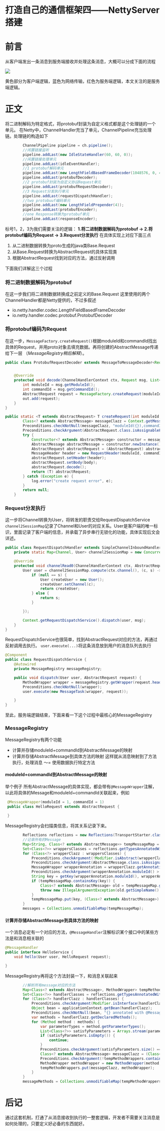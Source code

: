 # 打造自己的通信框架四——NettyServer搭建

# 前言
从客户端发出一条消息到服务端接收并处理这条消息，大概可以分成下面的流程

![](img/Netty-transfer.png)

黄色部分为客户端逻辑，蓝色为网络传输，红色为服务端逻辑，本文关注的是服务端逻辑。

# 正文
将二进制解码为特定格式，将protobuf封装为自定义格式都是这个处理链的一个单元。
在Netty中，ChannelHandler充当了单元，ChannelPipeline充当处理链。处理链的构造如下
```java
        ChannelPipeline pipeline = ch.pipeline();
        //闲置链接监听
        pipeline.addLast(new IdleStateHandler(60, 60, 0));
        //闲置链接处理单元
        pipeline.addLast(idleEventHandler);
        //1 protobuf解码单元
        pipeline.addLast(new LengthFieldBasedFrameDecoder(1048576, 0, 4, 0, 4));
        pipeline.addLast(protobufDecoder);
        //2 protobuf封装为自定义协议Request单元
        pipeline.addLast(protobufRequestDecoder);
        //3 Request分发执行单元
        pipeline.addLast(requestDispatchHandler);
        //two protobuuf编码单元
        pipeline.addLast(new LengthFieldPrepender(4));
        pipeline.addLast(protobufEncoder);
        //one Response转换为protobuf单元
        pipeline.addLast(responseEncoder);
```
标号1，2，3为我们需要关注的逻辑： **1.将二进制数据解码为protobuf -> 2.将protobuf编码为Request -> 3.Request分发执行**
在具体实现上对应下面三点
1. 从二进制数据转换为proto生成的java类Base.Request
2. 从Base.Request转换为AbstractRequest的具体实现类
3. 根据AbstractRequest找到对应的方法，通过反射调用

下面我们详解这三个过程


### 将二进制数据解码为protobuf
在这一步我们将二进制数据转换成之前定义的Base.Request
这里使用的两个ChannelHandler都是Netty提供的，不过多叙述
* io.netty.handler.codec.LengthFieldBasedFrameDecoder
* io.netty.handler.codec.protobuf.ProtobufDecoder

### 将protobuf编码为Request 
在这一步，`MessageFactory.createRequest()`根据moduleId和commandId找出具体的Request，并用proto对象去填充数据。再将创建的AbstractMessage传递给下一层
（*MessageRegistry稍后解释*）。
```java
public class ProtobufRequestDecoder extends MessageToMessageDecoder<Request> {


    @Override
    protected void decode(ChannelHandlerContext ctx, Request msg, List<Object> out) throws Exception {
        int moduleId = msg.getModuleId();
        int commandId = msg.getCommandId();
        AbstractRequest request = MessageFactory.createRequest(moduleId, commandId, msg.getData());
        out.add(request);
    }
}

public static <T extends AbstractRequest> T createRequest(int moduleId, int commandId, Object body) {
        Class<? extends AbstractMessage> messageClazz = Context.getMessageRegistry().getMessage(moduleId, commandId);
        Preconditions.checkNotNull(messageClazz, "moduleId({}),commandId({}) no relate Message", moduleId, commandId);
        Preconditions.checkArgument(AbstractRequest.class.isAssignableFrom(messageClazz));
        try {
            Constructor<? extends AbstractMessage> constructor = messageClazz.getConstructor();
            AbstractMessage abstractMessage = constructor.newInstance();
            AbstractRequest abstractRequest = (AbstractRequest) abstractMessage;
            MessageHeader header = new RequestHeader(moduleId, commandId);
            abstractRequest.setHeader(header);
            abstractRequest.setBody(body);
            abstractRequest.decode();
            return (T) abstractRequest;
        } catch (Exception e) {
            log.error("create request error", e);
        }
        return null;
    }
```


### Request分发执行 
这一步将Channel转换为User，将转发的职责交给RequestDispatchService
`channel2SessionMap`记录了Channel和User的对应关系。User是客户端的唯一标识，里面记录了客户端的信息，并承载了异步串行无锁化的功能，具体实现后文会详述。
```java
public class RequestDispatchHandler extends SimpleChannelInboundHandler<AbstractRequest> {
    private static Map<Channel, User> channel2SessionMap = new ConcurrentHashMap<>();

    @Override
    protected void channelRead0(ChannelHandlerContext ctx, AbstractRequest msg) throws Exception {
        User user = channel2SessionMap.compute(ctx.channel(), (c, s) -> {
            if (null == s) {
                User createUser = new User();
                createUser.setChannel(c);
                return createUser;
            } else {
                return s;
            }

        });

        Context.getRequestDispatchService().dispatch(user, msg);
    }
}
```
RequestDispatchService也很简单，找到AbstractRequest对应的方法，再通过反射调用去执行。
`user.execute(...)`将这条消息放到用户的消息队列去执行
```java
@Component
public class RequestDispatchService {
    @Autowired
    private MessageRegistry messageRegistry;

    public void dispatch(User user, AbstractRequest request) {
        MethodWrapper wrapper = messageRegistry.getWrapper(request.header().getModuleId(), request.header().getCommandId());
        Preconditions.checkNotNull(wrapper);
        user.execute(new MessageTask(wrapper, request));

    }
}
```
至此，服务端逻辑结束，下面来看一下这个过程中最核心的MessageRegistry

### MessageRegistry
MessageRegistry有两个功能
* 计算并存储moduleId+commandId到AbstractMessage的映射
* 计算并存储AbstractMessage到具体方法的映射
这样就从消息映射到了方法执行，处理消息 ～= 使用数据执行特定方法
#### moduleId+commandId到AbstractMessage的映射
举个例子
所有AbstractMessage的具体实现，都会带有`@MessageWrapper`注解，以此将具体的Message和moduleId+commandId关联起来，例如
```java
 @MessageWrapper(moduleId = 1, commandId = 1)
 public class HelloRequest extends AbstractRequest {
    
 }
```
MessageRegistry会扫描类信息，将其关系记录下来。
```java
        Reflections reflections = new Reflections(TransportStarter.class.getPackage().getName());
        //记录所有的Message
        Map<String, Class<? extends AbstractMessage>> tempMessageMap = new HashMap<>();
        Set<Class<?>> wrappersClasses = reflections.getTypesAnnotatedWith(MessageWrapper.class);
        for (Class<?> wrapperClazz : wrappersClasses) {
            Preconditions.checkArgument(!Modifier.isAbstract(wrapperClazz.getModifiers()), "{} illegal,@MessageWrapper annotated class can't be abstract", wrapperClazz.getSimpleName());
            Preconditions.checkArgument(AbstractMessage.class.isAssignableFrom(wrapperClazz), "{} illegal,@MessageWrapper annotated class must be sub type of AbstractCSMessage", wrapperClazz.getSimpleName());
            MessageWrapper wrapperAnnotation = wrapperClazz.getAnnotation(MessageWrapper.class);
            Preconditions.checkArgument(wrapperAnnotation.moduleId() > 0 && wrapperAnnotation.commandId() > 0);
            String key = getKey(wrapperAnnotation.moduleId(), wrapperAnnotation.commandId());
            if (tempMessageMap.containsKey(key)) {
                Class<? extends AbstractMessage> old = tempMessageMap.get(key);
                throw new IllegalArgumentException(old.getSimpleName() + " and " + wrapperClazz.getSimpleName() + " conflict,please check @MessageWrapper's moduleId and commandId");
            }
            tempMessageMap.put(key, (Class<? extends AbstractMessage>) wrapperClazz);
        }
        messages = Collections.unmodifiableMap(tempMessageMap);

```

#### 计算并存储AbstractMessage到具体方法的映射
一个消息必定有一个对应的方法，`@MessageHandler`注解标识某个接口中的某些方法是和消息相关联的
```java
@MessageHandler
public interface HelloService {
    void hello(User user, HelloRequest request);

}
```
MessageRegistry再将这个方法封装一下，和消息关联起来
```java
        //解析所有message对应的方法
        Map<Class<? extends AbstractMessage>, MethodWrapper> tempMethodWrappers = new HashMap<>();
        Set<Class<?>> handlerClasses = reflections.getTypesAnnotatedWith(MessageHandler.class, true);
        for (Class<?> handlerClazz : handlerClasses) {
            Preconditions.checkArgument(Modifier.isInterface(handlerClazz.getModifiers()), "{} illegal,@MessageHandler annotated class must be interface");
            Object bean = applicationContext.getBean(handlerClazz);
            Preconditions.checkNotNull(bean, "{} annotated with @MessageHandler but no instance");
            var methods = handlerClazz.getDeclaredMethods();
            for (Method method : methods) {
                var parameterTypes = method.getParameterTypes();
                List<Class<?>> satisfyParameters = Arrays.stream(parameterTypes).filter(AbstractMessage.class::isAssignableFrom).filter(type -> messages.containsValue(type)).collect(Collectors.toList());
                if (satisfyParameters.isEmpty()) {
                    continue;
                }
                Preconditions.checkArgument(satisfyParameters.size() == 1, "method {} signature illegal,parameters should only contain exactly one AbstractCSMessage", method);
                Class<? extends AbstractMessage> messageClazz = (Class<? extends AbstractMessage>) satisfyParameters.get(0);
                Preconditions.checkArgument(!tempMethodWrappers.containsKey(messageClazz), "parameter illegal,{} appear in different methods", messageClazz);
                MethodWrapper methodWrapper = new MethodWrapper(method, bean);
                tempMethodWrappers.put(messageClazz, methodWrapper);
            }
        }
        messageMethods = Collections.unmodifiableMap(tempMethodWrappers);
```

# 后记
通过这套机制，打通了从消息接收到执行的一整套逻辑，开发者不需要关注消息是如何处理的，只要定义好必备的东西就好。
